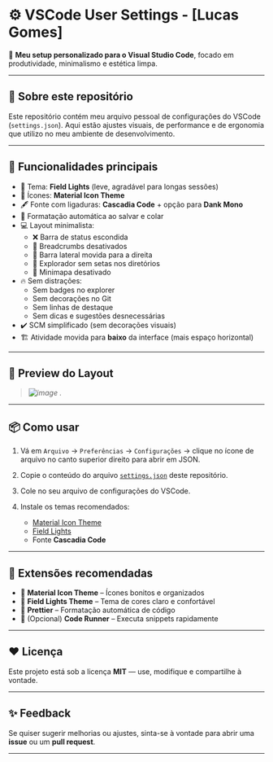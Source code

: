 # ⚙️ VSCode User Settings - [Lucas Gomes]

🎨 **Meu setup personalizado para o Visual Studio Code**, focado em produtividade, minimalismo e estética limpa.

---

## 🧠 Sobre este repositório

Este repositório contém meu arquivo pessoal de configurações do VSCode (`settings.json`). Aqui estão ajustes visuais, de performance e de ergonomia que utilizo no meu ambiente de desenvolvimento.

---

## 🚀 Funcionalidades principais

- 🎨 Tema: **Field Lights** (leve, agradável para longas sessões)
- 🧠 Ícones: **Material Icon Theme**
- 🖋️ Fonte com ligaduras: **Cascadia Code** + opção para **Dank Mono**
- 🧹 Formatação automática ao salvar e colar
- 💻 Layout minimalista:
  - ❌ Barra de status escondida
  - 📜 Breadcrumbs desativados
  - 🧭 Barra lateral movida para a direita
  - 📂 Explorador sem setas nos diretórios
  - 🧠 Minimapa desativado
- 🔥 Sem distrações:
  - Sem badges no explorer
  - Sem decorações no Git
  - Sem linhas de destaque
  - Sem dicas e sugestões desnecessárias
- ✔️ SCM simplificado (sem decorações visuais)
- 🏗️ Atividade movida para **baixo** da interface (mais espaço horizontal)

---

## 📸 Preview do Layout

> _![image](https://github.com/user-attachments/assets/f123b848-7872-4131-8442-3936c51ef170)
._

---

## 📦 Como usar

1. Vá em `Arquivo` → `Preferências` → `Configurações` → clique no ícone de arquivo no canto superior direito para abrir em JSON.

2. Copie o conteúdo do arquivo [`settings.json`](./settings.json) deste repositório.

3. Cole no seu arquivo de configurações do VSCode.

4. Instale os temas recomendados:
   - [Material Icon Theme](https://marketplace.visualstudio.com/items?itemName=PKief.material-icon-theme)
   - [Field Lights](https://marketplace.visualstudio.com/items?itemName=naumovs.theme-field-lights)
   - Fonte **Cascadia Code** 

---

## 💾 Extensões recomendadas

- 🌈 **Material Icon Theme** – Ícones bonitos e organizados
- 🎨 **Field Lights Theme** – Tema de cores claro e confortável
- 🧠 **Prettier** – Formatação automática de código
- 🚀 (Opcional) **Code Runner** – Executa snippets rapidamente

---

## ❤️ Licença

Este projeto está sob a licença **MIT** — use, modifique e compartilhe à vontade.

---

## ✨ Feedback

Se quiser sugerir melhorias ou ajustes, sinta-se à vontade para abrir uma **issue** ou um **pull request**.

---
